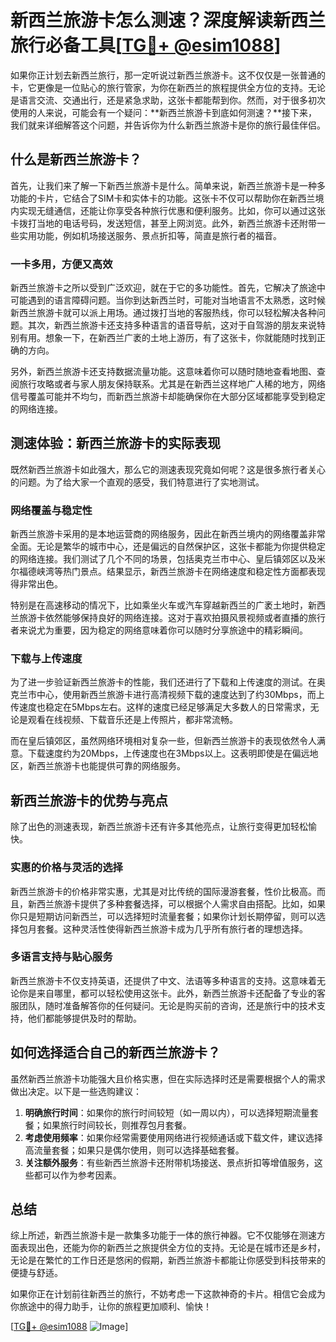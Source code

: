 # 新西兰旅游卡怎么测速？深度解读新西兰旅行必备工具[[TG💪+ @esim1088](https://t.me/s/esim1088)]

如果你正计划去新西兰旅行，那一定听说过新西兰旅游卡。这不仅仅是一张普通的卡，它更像是一位贴心的旅行管家，为你在新西兰的旅程提供全方位的支持。无论是语言交流、交通出行，还是紧急求助，这张卡都能帮到你。然而，对于很多初次使用的人来说，可能会有一个疑问：**新西兰旅游卡到底如何测速？**接下来，我们就来详细解答这个问题，并告诉你为什么新西兰旅游卡是你的旅行最佳伴侣。

## 什么是新西兰旅游卡？

首先，让我们来了解一下新西兰旅游卡是什么。简单来说，新西兰旅游卡是一种多功能的卡片，它结合了SIM卡和实体卡的功能。这张卡不仅可以帮助你在新西兰境内实现无缝通信，还能让你享受各种旅行优惠和便利服务。比如，你可以通过这张卡拨打当地的电话号码，发送短信，甚至上网浏览。此外，新西兰旅游卡还附带一些实用功能，例如机场接送服务、景点折扣等，简直是旅行者的福音。

### 一卡多用，方便又高效

新西兰旅游卡之所以受到广泛欢迎，就在于它的多功能性。首先，它解决了旅途中可能遇到的语言障碍问题。当你到达新西兰时，可能对当地语言不太熟悉，这时候新西兰旅游卡就可以派上用场。通过拨打当地的客服热线，你可以轻松解决各种问题。其次，新西兰旅游卡还支持多种语言的语音导航，这对于自驾游的朋友来说特别有用。想象一下，在新西兰广袤的土地上游历，有了这张卡，你就能随时找到正确的方向。

另外，新西兰旅游卡还支持数据流量功能。这意味着你可以随时随地查看地图、查阅旅行攻略或者与家人朋友保持联系。尤其是在新西兰这样地广人稀的地方，网络信号覆盖可能并不均匀，而新西兰旅游卡却能确保你在大部分区域都能享受到稳定的网络连接。

## 测速体验：新西兰旅游卡的实际表现

既然新西兰旅游卡如此强大，那么它的测速表现究竟如何呢？这是很多旅行者关心的问题。为了给大家一个直观的感受，我们特意进行了实地测试。

### 网络覆盖与稳定性

新西兰旅游卡采用的是本地运营商的网络服务，因此在新西兰境内的网络覆盖非常全面。无论是繁华的城市中心，还是偏远的自然保护区，这张卡都能为你提供稳定的网络连接。我们测试了几个不同的场景，包括奥克兰市中心、皇后镇郊区以及米尔福德峡湾等热门景点。结果显示，新西兰旅游卡在网络速度和稳定性方面都表现得非常出色。

特别是在高速移动的情况下，比如乘坐火车或汽车穿越新西兰的广袤土地时，新西兰旅游卡依然能够保持良好的网络连接。这对于喜欢拍摄风景视频或者直播的旅行者来说尤为重要，因为稳定的网络意味着你可以随时分享旅途中的精彩瞬间。

### 下载与上传速度

为了进一步验证新西兰旅游卡的性能，我们还进行了下载和上传速度的测试。在奥克兰市中心，使用新西兰旅游卡进行高清视频下载的速度达到了约30Mbps，而上传速度也稳定在5Mbps左右。这样的速度已经足够满足大多数人的日常需求，无论是观看在线视频、下载音乐还是上传照片，都非常流畅。

而在皇后镇郊区，虽然网络环境相对复杂一些，但新西兰旅游卡的表现依然令人满意。下载速度约为20Mbps，上传速度也在3Mbps以上。这表明即使是在偏远地区，新西兰旅游卡也能提供可靠的网络服务。

## 新西兰旅游卡的优势与亮点

除了出色的测速表现，新西兰旅游卡还有许多其他亮点，让旅行变得更加轻松愉快。

### 实惠的价格与灵活的选择

新西兰旅游卡的价格非常实惠，尤其是对比传统的国际漫游套餐，性价比极高。而且，新西兰旅游卡提供了多种套餐选择，可以根据个人需求自由搭配。比如，如果你只是短期访问新西兰，可以选择短时流量套餐；如果你计划长期停留，则可以选择包月套餐。这种灵活性使得新西兰旅游卡成为几乎所有旅行者的理想选择。

### 多语言支持与贴心服务

新西兰旅游卡不仅支持英语，还提供了中文、法语等多种语言的支持。这意味着无论你是来自哪里，都可以轻松使用这张卡。此外，新西兰旅游卡还配备了专业的客服团队，随时准备解答你的任何疑问。无论是购买前的咨询，还是旅行中的技术支持，他们都能够提供及时的帮助。

## 如何选择适合自己的新西兰旅游卡？

虽然新西兰旅游卡功能强大且价格实惠，但在实际选择时还是需要根据个人的需求做出决定。以下是一些选购建议：

1. **明确旅行时间**：如果你的旅行时间较短（如一周以内），可以选择短期流量套餐；如果旅行时间较长，则推荐包月套餐。
2. **考虑使用频率**：如果你经常需要使用网络进行视频通话或下载文件，建议选择高流量套餐；如果只是偶尔使用，则可以选择基础套餐。
3. **关注额外服务**：有些新西兰旅游卡还附带机场接送、景点折扣等增值服务，这些都可以作为参考因素。

## 总结

综上所述，新西兰旅游卡是一款集多功能于一体的旅行神器。它不仅能够在测速方面表现出色，还能为你的新西兰之旅提供全方位的支持。无论是在城市还是乡村，无论是在繁忙的工作日还是悠闲的假期，新西兰旅游卡都能让你感受到科技带来的便捷与舒适。

如果你正在计划前往新西兰的旅行，不妨考虑一下这款神奇的卡片。相信它会成为你旅途中的得力助手，让你的旅程更加顺利、愉快！

[[TG💪+ @esim1088](https://t.me/s/esim1088) ![Image](https://i.postimg.cc/4NQfJmqS/Snipaste-2025-05-13-00-14-12.png)]
